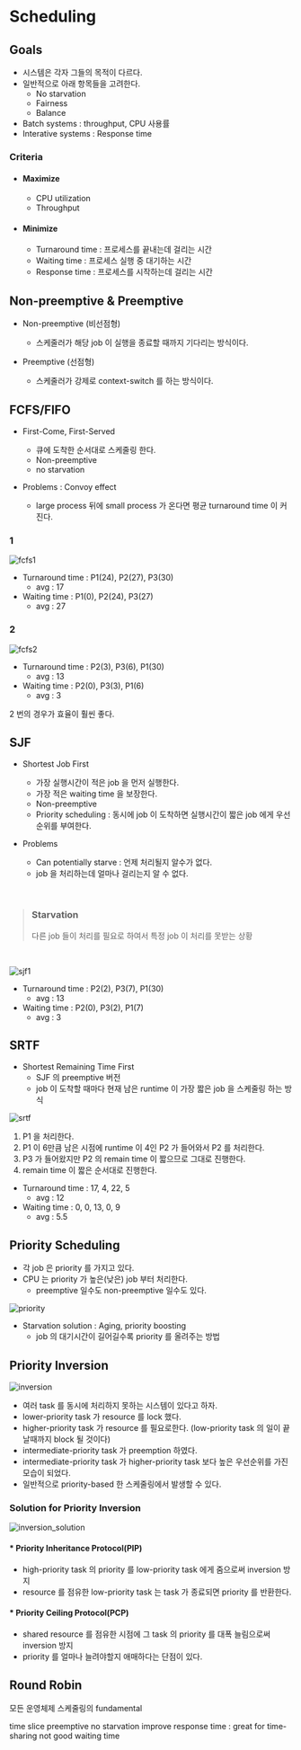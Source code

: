 # Scheduling

## Goals

* 시스템은 각자 그들의 목적이 다르다.
* 일반적으로 아래 항목들을 고려한다.
  * No starvation
  * Fairness
  * Balance
* Batch systems : throughput, CPU 사용률
* Interative systems : Response time

### Criteria

* #### Maximize
   * CPU utilization
   * Throughput
* #### Minimize
   * Turnaround time : 프로세스를 끝내는데 걸리는 시간
   * Waiting time  : 프로세스 실행 중 대기하는 시간
   * Response time : 프로세스를 시작하는데 걸리는 시간

## Non-preemptive & Preemptive

* Non-preemptive (비선점형)
  * 스케줄러가 해당 job 이 실행을 종료할 때까지 기다리는 방식이다.

* Preemptive (선점형)
  * 스케줄러가 강제로 context-switch 를 하는 방식이다.

## FCFS/FIFO

* First-Come, First-Served
  * 큐에 도착한 순서대로 스케줄링 한다.
  * Non-preemptive
  * no starvation

* Problems : Convoy effect 
  * large process 뒤에 small process 가 온다면 평균 turnaround time 이 커진다.

### 1

![fcfs1](https://user-images.githubusercontent.com/48989903/137281274-ff26d1a7-3bb7-4df2-8464-5d0dc4457794.png)

* Turnaround time : P1(24), P2(27), P3(30)
  * avg : 17
* Waiting time : P1(0), P2(24), P3(27)
  * avg : 27

### 2

![fcfs2](https://user-images.githubusercontent.com/48989903/137281714-10ff19cd-e3c8-4a45-94e5-8b29d8419a50.png)

* Turnaround time : P2(3), P3(6), P1(30)
  * avg : 13
* Waiting time : P2(0), P3(3), P1(6)
  * avg : 3

2 번의 경우가 효율이 훨씬 좋다.

## SJF

* Shortest Job First
  * 가장 실행시간이 적은 job 을 먼저 실행한다.
  * 가장 적은 waiting time 을 보장한다.
  * Non-preemptive
  * Priority scheduling : 동시에 job 이 도착하면 실행시간이 짧은 job 에게 우선순위를 부여한다.

* Problems
  * Can potentially starve : 언제 처리될지 알수가 없다.
  * job 을 처리하는데 얼마나 걸리는지 알 수 없다.
 
 <br/>
 
 > ### Starvation  
 > 다른 job 들이 처리를 필요로 하여서 특정 job 이 처리를 못받는 상황

<br/>

![sjf1](https://user-images.githubusercontent.com/48989903/137283518-657ea526-b6e0-48ce-a6c7-14cb97eccba0.png)

* Turnaround time : P2(2), P3(7), P1(30)
  * avg : 13
* Waiting time : P2(0), P3(2), P1(7)
  * avg : 3

## SRTF

* Shortest Remaining Time First
  * SJF 의 preemptive 버전
  * job 이 도착할 때마다 현재 남은 runtime 이 가장 짧은 job 을 스케줄링 하는 방식

![srtf](https://user-images.githubusercontent.com/48989903/137290331-6a396d4a-0489-41f7-aed3-880e40f02a85.png)

1. P1 을 처리한다.
2. P1 이 6만큼 남은 시점에 runtime 이 4인 P2 가 들어와서 P2 를 처리한다.
3. P3 가 들어왔지만 P2 의 remain time 이 짧으므로 그대로 진행한다.
4. remain time 이 짧은 순서대로 진행한다.

* Turnaround time : 17, 4, 22, 5
  * avg : 12
* Waiting time : 0, 0, 13, 0, 9
  * avg : 5.5

## Priority Scheduling

* 각 job 은 priority 를 가지고 있다.
* CPU 는 priority 가 높은(낮은) job 부터 처리한다.
  * preemptive 일수도 non-preemptive 일수도 있다.

![priority](https://user-images.githubusercontent.com/48989903/137291468-2b3403e0-3b37-49b9-a31f-be9ebecca377.png)

* Starvation solution : Aging, priority boosting
  * job 의 대기시간이 길어길수록 priority 를 올려주는 방법

## Priority Inversion

![inversion](https://user-images.githubusercontent.com/48989903/137302910-cb4e5334-5d82-45b2-a6c1-15942a5460d3.png)

* 여러 task 를 동시에 처리하지 못하는 시스템이 있다고 하자.
* lower-priority task 가 resource 를 lock 했다.
* higher-priority task 가 resource 를 필요로한다. (low-priority task 의 일이 끝날때까지 block 될 것이다)
* intermediate-priority task 가 preemption 하였다.
* intermediate-priority task 가 higher-priority task 보다 높은 우선순위를 가진 모습이 되었다.
* 일반적으로 priority-based 한 스케줄링에서 발생할 수 있다.

### Solution for Priority Inversion

![inversion_solution](https://user-images.githubusercontent.com/48989903/137302988-099a2cdb-5275-4ec9-9351-c2004ea70e94.png)

#### * Priority Inheritance Protocol(PIP)
  * high-priority task 의 priority 를 low-priority task 에게 줌으로써 inversion 방지
  * resource 를 점유한 low-priority task 는 task 가 종료되면 priority 를 반환한다.

#### * Priority Ceiling Protocol(PCP)
  * shared resource 를 점유한 시점에 그 task 의 priority 를 대폭 늘림으로써 inversion 방지
  * priority 를 얼마나 늘려야할지 애매하다는 단점이 있다.

## Round Robin

모든 운영체제 스케줄링의 fundamental

time slice
preemptive
no starvation
improve response time : great for time-sharing
not good waiting time
